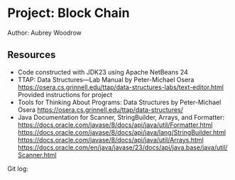 # Project: Block Chain

Author: Aubrey Woodrow

## Resources

+ Code constructed with JDK23 using Apache NetBeans 24
+ TTAP: Data Structures—Lab Manual by Peter-Michael Osera
    https://osera.cs.grinnell.edu/ttap/data-structures-labs/text-editor.html
    Provided instructions for project
+ Tools for Thinking About Programs: Data Structures by Peter-Michael Osera
    https://osera.cs.grinnell.edu/ttap/data-structures/
+ Java Documentation for Scanner, StringBuilder, Arrays, and Formatter:
    https://docs.oracle.com/javase/8/docs/api/java/util/Formatter.html
    https://docs.oracle.com/javase/8/docs/api/java/lang/StringBuilder.html
    https://docs.oracle.com/javase/8/docs/api/java/util/Arrays.html
    https://docs.oracle.com/en/java/javase/23/docs/api/java.base/java/util/Scanner.html

Git log:
